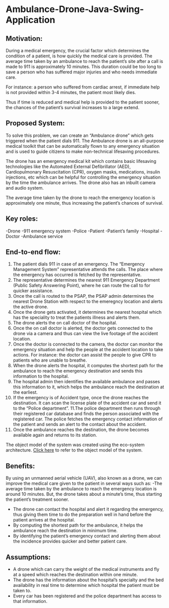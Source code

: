 # Ambulance-Drone-Java-Swing-Application

## Motivation:

During a medical emergency, the crucial factor which determines the condition of a patient, is how quickly the medical care is provided. The average time taken by an ambulance to reach the patient’s site after a call is made to 911 is approximately 10 minutes. This duration could be too long to save a person who has suffered major injuries and who needs immediate care. 

For instance: a person who suffered from cardiac arrest, if immediate help is not provided within 3-4 minutes, the patient most likely dies.

Thus if time is reduced and medical help is provided to the patient sooner, the chances of the patient’s survival increases to a large extend.

## Proposed System:

To solve this problem, we can create an “Ambulance drone” which gets triggered when the patient dials 911. The Ambulance drone is an all-purpose medical toolkit that can be automatically flown to any emergency situation and is used to guide citizens to make non-technical lifesaving procedures. 

The drone has an emergency medical kit which contains basic lifesaving technologies like the Automated External Defibrillator (AED), Cardiopulmonary Resuscitation (CPR), oxygen masks, medications, insulin injections, etc which can be helpful for controlling the emergency situation by the time the ambulance arrives. The drone also has an inbuilt camera and audio system.

The average time taken by the drone to reach the emergency location is approximately one minute, thus increasing the patient’s chances of survival.

## Key roles:
  -Drone
  -911 emergency system
  -Police
  -Patient
  -Patient’s family
  -Hospital
  -Doctor
  -Ambulance service

## End-to-end flow:

1. The patient dials 911 in case of an emergency. The “Emergency Management System” representative attends the calls. The place where the emergency has occurred is fetched by the representative.
2. The representative determines the nearest 911 Emergency Department (Public Safety Answering Point), where he can route the call to for quicker assistance.
3. Once the call is routed to the PSAP, the PSAP admin determines the nearest Drone Station with respect to the emeregncy location and alerts the active drone.
4. Once the drone gets activated, it determines the nearest hospital which has the speciality to treat the patients illness and alerts them.
5. The drone alerts the on call doctor of the hospital.
6. Once the on call doctor is alerted, the doctor gets connected to the drone via a camera and thus can view the live footage of the accident location.
7. Once the doctor is connected to the camera, the doctor can monitor the emergency situation and help the people at the accident location to take actions. For instance: the doctor can assist the people to give CPR to patients who are unable to breathe.
8. When the drone alerts the hospital, it computes the shortest path for the ambulance to reach the emergency destination and sends this information to the hospital. 
9. The hospital admin then identifies the available ambulance and passes this information to it, which helps the ambulance reach the destination at the earliest.
10. If the emergency is of Accident type, once the drone reaches the destination. It can scan the license plate of the accident car and send it to the “Police department”.
11.The police department then runs through their registered car database and finds the person associated with the registered car. The police fetches the emergency contact information of the patient and sends an alert to the contact about the accident.
12. Once the ambulance reaches the destination, the drone becomes available again and returns to its station.

The object model of the system was created using the eco-system architecture. [Click here](https://github.com/vasantivmahajan/Ambulance-Drone-Java-Swing-Application/blob/master/Object%20model.png) to refer to the object model of the system.

## Benefits:

By using an unmanned aerial vehicle (UAV), also known as a drone, we can improve the medical care given to the patient in several ways such as:
  -The average time taken by the ambulance to reach the emergency location is around 10 minutes. But, the drone takes about a minute’s      time, thus starting the patient’s treatment sooner.
  - The drone can contact the hospital and alert it regarding the emergency, thus giving them time to do the preparation well in hand      before the patient arrives at the hospital.
  - By computing the shortest path for the ambulance, it helps the ambulance reach the destination in minimum time.
  - By identifying the patient’s emergency contact and alerting them about the incidence provides quicker and better patient care.

## Assumptions:

  - A drone which can carry the weight of the medical instruments and fly at a speed which reaches the destination within one minute.
  - The drone has the information about the hospital’s specialty and the bed availability in real time to determine which hospital the      patient must be taken to.
  - Every car has been registered and the police department has access to that information.

